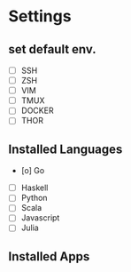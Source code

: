 # Settings

## set default env.
- [ ] SSH
- [ ] ZSH
- [ ] VIM
- [ ] TMUX
- [ ] DOCKER
- [ ] THOR

## Installed Languages
- [o] Go
- [ ] Haskell
- [ ] Python
- [ ] Scala
- [ ] Javascript
- [ ] Julia

## Installed Apps
